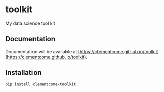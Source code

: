 # toolkit
My data science tool kit

## Documentation

Documentation will be available at [https://clementcome.github.io/toolkit](https://clementcome.github.io/toolkit).

## Installation

```bash
pip install clementcome-toolkit
```
